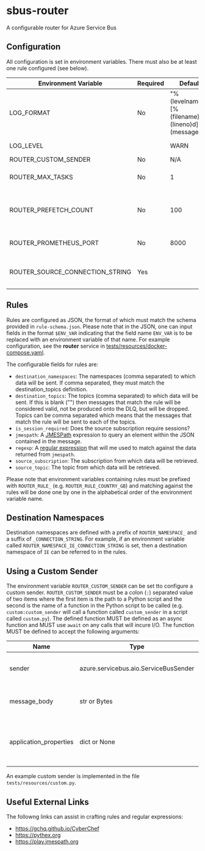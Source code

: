 # sbus-router

A configurable router for Azure Service Bus

## Configuration

All configuration is set in environment variables.  There must also be at
least one rule configured  (see below).

| Environment Variable | Required | Default | Description |
| -------------------- | -------- | ------- | ----------- |
| LOG_FORMAT | No | "%(levelname)s [%(filename)s:%(lineno)d] %(message)s" | The log format (passed to `logging.basicConfig) |
| LOG_LEVEL | | WARN | The log level for the router.|
| ROUTER_CUSTOM_SENDER | No | N/A | See below. |
| ROUTER_MAX_TASKS | No | 1 | The number of tasks to allocate to each topic/subscription. |
| ROUTER_PREFETCH_COUNT | No | 100 | The maximum number of messages to cache with each request to the service. |
| ROUTER_PROMETHEUS_PORT | No | 8000 | The port for Prometheus to start on. |
| ROUTER_SOURCE_CONNECTION_STRING | Yes | | The connection string for the source Service Bus namespace. |

## Rules

Rules are configured as JSON, the format of which must match the schema
provided in `rule-schema.json`.  Please note that in the JSON, one can
input fields in the format `$ENV_VAR` indicating that the field
name `ENV_VAR` is to be replaced with an environment variable of that
name.  For example configuration, see the **router** service in
[tests/resources/docker-compose.yaml](tests/resources/docker-compose.yaml).

The configurable fields for rules are:

- `destination_namespaces`: The namespaces (comma separated) to which data
  will be sent.  If comma separated, they must match the destination_topics
  definition.
- `destination_topics`: The topics (comma separated) to which data will be
  sent.  If this is blank ("") then messages that match the rule will be
  considered valid, not be produced onto the DLQ, but will be dropped.
  Topics can be comma separated which means that the messages that match
  the rule will be sent to each of the topics.
- `is_session_required`: Does the source subscription require sessions?
- `jmespath`: A [JMESPath](https://jmespath.org/) expression to query an
  element within the JSON contained in the message.
- `regexp`: A
  [regular expression](https://en.wikipedia.org/wiki/Regular_expression)
  that will me used to match against the data returned from `jmespath`.
- `source_subscription`: The subscription from which data will be retrieved.
- `source_topic`: The topic from which data will be retrieved.

Please note that environment variables containing rules must be prefixed with
`ROUTER_RULE_` (e.g. `ROUTER_RULE_COUNTRY_GB`) and matching against the rules
will be done one by one in the alphabetical order of the environment variable
name.

## Destination Namespaces

Destination namespaces are defined with a prefix of `ROUTER_NAMESPACE_` and
a suffix of `_CONNECTION_STRING`.  For example, if an environment variable
called `ROUTER_NAMESPACE_IE_CONNECTION_STRING` is set, then a destination
namespace of `IE` can be referred to in the rules.

## Using a Custom Sender

The environment variable `ROUTER_CUSTOM_SENDER` can be set tto configure a
custom sender.  `ROUTER_CUSTOM_SENDER` must be a colon (`:`) separated
value of two items where the first item is the path to a Python script and
the second is the name of a function in the Python script to be called
(e.g. `custom:custom_sender` will call a function called `custom_sender`
in a script called `custom.py`).  The defined function MUST be defined
as an async function and MUST use `await` on any calls that will incure
I/O.  The function MUST be defined to accept the following arguments:

| Name                   | Type                                  | Description                                         |
| ---------------------- | ------------------------------------- | --------------------------------------------------- |
| sender                 | azure.servicebus.aio.ServiceBusSender | The sender for the destination topic.               |
| message_body           | str or Bytes                          | The body of the message to be sent.                 |
| application_properties | dict or None                          | Any properties that were set on the source message. |

An example custom sender is implemented in the file
`tests/resources/custom.py`.

## Useful External Links

The followng links can assist in crafting rules and regular expressions:

- https://gchq.github.io/CyberChef
- https://pythex.org
- https://play.jmespath.org
